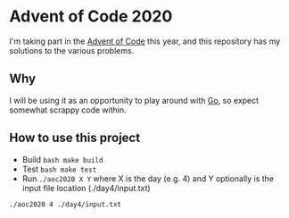 # Advent of Code 2020

I'm taking part in the [Advent of Code](https://adventofcode.com/) this year, and this repository has my solutions to the various problems.

## Why

I will be using it as an opportunity to play around with [Go](https://golang.org/), so expect somewhat scrappy code within.

## How to use this project

* Build `bash make build`
* Test `bash make test`
* Run `./aoc2020 X Y` where X is the day (e.g. 4) and Y optionally is the input file location (./day4/input.txt)
```bash
./aoc2020 4 ./day4/input.txt
```
